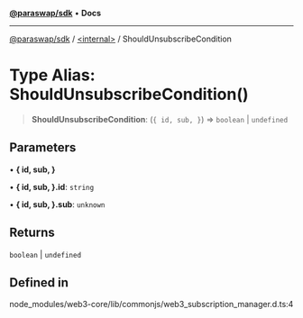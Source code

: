 [**@paraswap/sdk**](../../README.md) • **Docs**

***

[@paraswap/sdk](../../globals.md) / [\<internal\>](../README.md) / ShouldUnsubscribeCondition

# Type Alias: ShouldUnsubscribeCondition()

> **ShouldUnsubscribeCondition**: (`{ id, sub, }`) => `boolean` \| `undefined`

## Parameters

• **\{ id, sub, \}**

• **\{ id, sub, \}.id**: `string`

• **\{ id, sub, \}.sub**: `unknown`

## Returns

`boolean` \| `undefined`

## Defined in

node\_modules/web3-core/lib/commonjs/web3\_subscription\_manager.d.ts:4

